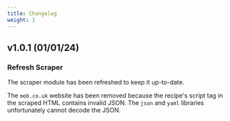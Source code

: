 ```yaml
---
title: Changelog
weight: 1
---
```


## v1.0.1 (01/01/24)

### Refresh Scraper

The scraper module has been refreshed to keep it up-to-date. 
 
The `mob.co.uk` website has been removed because the recipe's script tag in the scraped HTML contains invalid JSON.
The `json` and `yaml` libraries unfortunately cannot decode the JSON.